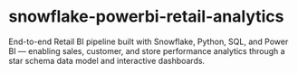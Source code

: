 # snowflake-powerbi-retail-analytics
End-to-end Retail BI pipeline built with Snowflake, Python, SQL, and Power BI — enabling sales, customer, and store performance analytics through a star schema data model and interactive dashboards.
